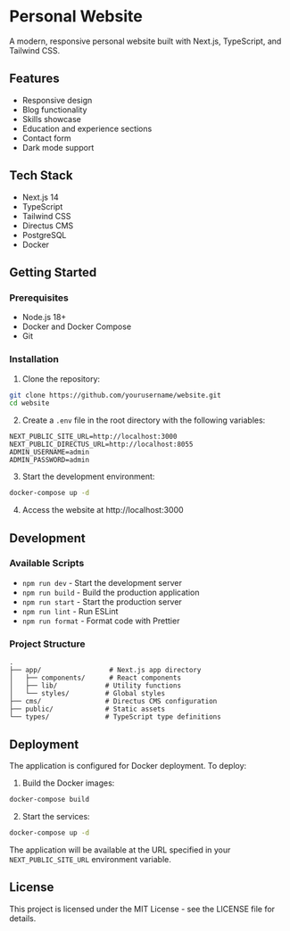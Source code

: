 # Personal Website

A modern, responsive personal website built with Next.js, TypeScript, and Tailwind CSS.

## Features

- Responsive design
- Blog functionality
- Skills showcase
- Education and experience sections
- Contact form
- Dark mode support

## Tech Stack

- Next.js 14
- TypeScript
- Tailwind CSS
- Directus CMS
- PostgreSQL
- Docker

## Getting Started

### Prerequisites

- Node.js 18+
- Docker and Docker Compose
- Git

### Installation

1. Clone the repository:
```bash
git clone https://github.com/yourusername/website.git
cd website
```

2. Create a `.env` file in the root directory with the following variables:
```env
NEXT_PUBLIC_SITE_URL=http://localhost:3000
NEXT_PUBLIC_DIRECTUS_URL=http://localhost:8055
ADMIN_USERNAME=admin
ADMIN_PASSWORD=admin
```

3. Start the development environment:
```bash
docker-compose up -d
```

4. Access the website at http://localhost:3000

## Development

### Available Scripts

- `npm run dev` - Start the development server
- `npm run build` - Build the production application
- `npm run start` - Start the production server
- `npm run lint` - Run ESLint
- `npm run format` - Format code with Prettier

### Project Structure

```
.
├── app/                 # Next.js app directory
│   ├── components/      # React components
│   ├── lib/            # Utility functions
│   └── styles/         # Global styles
├── cms/                # Directus CMS configuration
├── public/             # Static assets
└── types/              # TypeScript type definitions
```

## Deployment

The application is configured for Docker deployment. To deploy:

1. Build the Docker images:
```bash
docker-compose build
```

2. Start the services:
```bash
docker-compose up -d
```

The application will be available at the URL specified in your `NEXT_PUBLIC_SITE_URL` environment variable.

## License

This project is licensed under the MIT License - see the LICENSE file for details.
